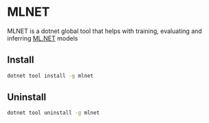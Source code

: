 # MLNET

MLNET is a dotnet global tool that helps with training, evaluating and inferring [ML.NET](https://www.microsoft.com/net/apps/machinelearning-ai/ml-dotnet) models


## Install

```bash
dotnet tool install -g mlnet
```

## Uninstall 

```bash
dotnet tool uninstall -g mlnet
```
